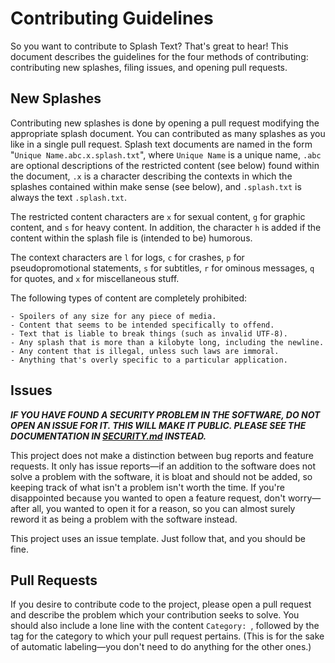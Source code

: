 # Contributing Guidelines

So you want to contribute to Splash Text?  That's great to hear!  This document describes the guidelines for the four methods of contributing:  contributing new splashes, filing issues, and opening pull requests.

## New Splashes

Contributing new splashes is done by opening a pull request modifying the appropriate splash document.  You can contributed as many splashes as you like in a single pull request.  Splash text documents are named in the form "`Unique Name.abc.x.splash.txt`", where `Unique Name` is a unique name, `.abc` are optional descriptions of the restricted content (see below) found within the document, `.x` is a character describing the contexts in which the splashes contained within make sense (see below), and `.splash.txt` is always the text `.splash.txt`.

The restricted content characters are `x` for sexual content, `g` for graphic content, and `s` for heavy content.  In addition, the character `h` is added if the content within the splash file is (intended to be) humorous.

The context characters are `l` for logs, `c` for crashes, `p` for pseudopromotional statements, `s` for subtitles, `r` for ominous messages, `q` for quotes, and `x` for miscellaneous stuff.

The following types of content are completely prohibited:

	- Spoilers of any size for any piece of media.
	- Content that seems to be intended specifically to offend.
	- Text that is liable to break things (such as invalid UTF-8).
	- Any splash that is more than a kilobyte long, including the newline.
	- Any content that is illegal, unless such laws are immoral.
	- Anything that's overly specific to a particular application.

## Issues

_**IF YOU HAVE FOUND A SECURITY PROBLEM IN THE SOFTWARE, DO NOT OPEN AN ISSUE FOR IT.  THIS WILL MAKE IT PUBLIC.  PLEASE SEE THE DOCUMENTATION IN [SECURITY.md](./SECURITY.md) INSTEAD.**_

This project does not make a distinction between bug reports and feature requests.  It only has issue reports—if an addition to the software does not solve a problem with the software, it is bloat and should not be added, so keeping track of what isn't a problem isn't worth the time.  If you're disappointed because you wanted to open a feature request, don't worry—after all, you wanted to open it for a reason, so you can almost surely reword it as being a problem with the software instead.

This project uses an issue template.  Just follow that, and you should be fine.

## Pull Requests

If you desire to contribute code to the project, please open a pull request and describe the problem which your contribution seeks to solve.  You should also include a lone line with the content `Category: `, followed by the tag for the category to which your pull request pertains.  (This is for the sake of automatic labeling—you don't need to do anything for the other ones.)
